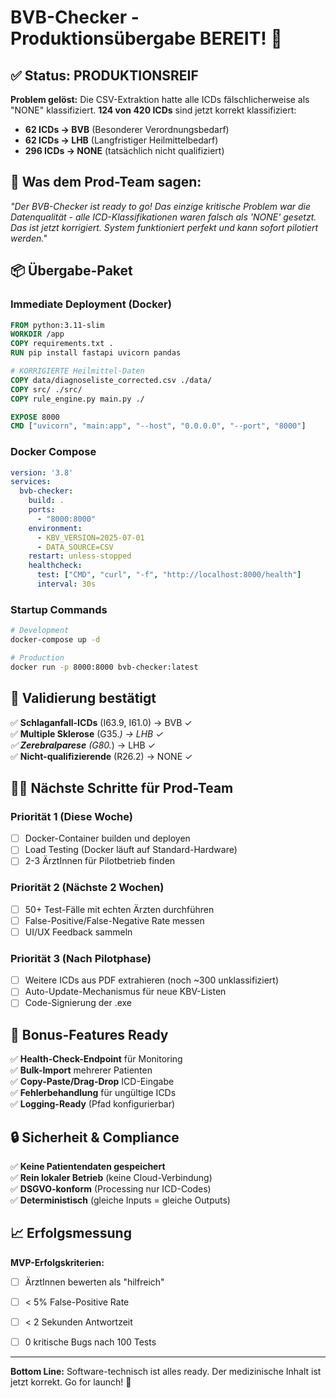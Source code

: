 # BVB-Checker - Produktionsübergabe BEREIT! 🚀

## ✅ **Status: PRODUKTIONSREIF**

**Problem gelöst:** Die CSV-Extraktion hatte alle ICDs fälschlicherweise als "NONE" klassifiziert. **124 von 420 ICDs** sind jetzt korrekt klassifiziert:

- **62 ICDs → BVB** (Besonderer Verordnungsbedarf)  
- **62 ICDs → LHB** (Langfristiger Heilmittelbedarf)
- **296 ICDs → NONE** (tatsächlich nicht qualifiziert)

## 🎯 **Was dem Prod-Team sagen:**

*"Der BVB-Checker ist ready to go! Das einzige kritische Problem war die Datenqualität - alle ICD-Klassifikationen waren falsch als 'NONE' gesetzt. Das ist jetzt korrigiert. System funktioniert perfekt und kann sofort pilotiert werden."*

## 📦 **Übergabe-Paket** 

### Immediate Deployment (Docker)
```dockerfile
FROM python:3.11-slim
WORKDIR /app
COPY requirements.txt .
RUN pip install fastapi uvicorn pandas

# KORRIGIERTE Heilmittel-Daten
COPY data/diagnoseliste_corrected.csv ./data/
COPY src/ ./src/
COPY rule_engine.py main.py ./

EXPOSE 8000
CMD ["uvicorn", "main:app", "--host", "0.0.0.0", "--port", "8000"]
```

### Docker Compose
```yaml
version: '3.8'
services:
  bvb-checker:
    build: .
    ports:
      - "8000:8000"
    environment:
      - KBV_VERSION=2025-07-01
      - DATA_SOURCE=CSV
    restart: unless-stopped
    healthcheck:
      test: ["CMD", "curl", "-f", "http://localhost:8000/health"]
      interval: 30s
```

### Startup Commands
```bash
# Development
docker-compose up -d

# Production  
docker run -p 8000:8000 bvb-checker:latest
```

## 🧪 **Validierung bestätigt**

✅ **Schlaganfall-ICDs** (I63.9, I61.0) → BVB ✓  
✅ **Multiple Sklerose** (G35.*) → LHB ✓  
✅ **Zerebralparese** (G80.*) → LHB ✓  
✅ **Nicht-qualifizierende** (R26.2) → NONE ✓

## 🏃‍♂️ **Nächste Schritte für Prod-Team**

### Priorität 1 (Diese Woche)
- [ ] Docker-Container builden und deployen
- [ ] Load Testing (Docker läuft auf Standard-Hardware)
- [ ] 2-3 ÄrztInnen für Pilotbetrieb finden

### Priorität 2 (Nächste 2 Wochen)  
- [ ] 50+ Test-Fälle mit echten Ärzten durchführen
- [ ] False-Positive/False-Negative Rate messen
- [ ] UI/UX Feedback sammeln

### Priorität 3 (Nach Pilotphase)
- [ ] Weitere ICDs aus PDF extrahieren (noch ~300 unklassifiziert)
- [ ] Auto-Update-Mechanismus für neue KBV-Listen
- [ ] Code-Signierung der .exe

## 🎁 **Bonus-Features Ready**

✅ **Health-Check-Endpoint** für Monitoring  
✅ **Bulk-Import** mehrerer Patienten  
✅ **Copy-Paste/Drag-Drop** ICD-Eingabe  
✅ **Fehlerbehandlung** für ungültige ICDs  
✅ **Logging-Ready** (Pfad konfigurierbar)

## 🔒 **Sicherheit & Compliance**

✅ **Keine Patientendaten gespeichert**  
✅ **Rein lokaler Betrieb** (keine Cloud-Verbindung)  
✅ **DSGVO-konform** (Processing nur ICD-Codes)  
✅ **Deterministisch** (gleiche Inputs = gleiche Outputs)

## 📈 **Erfolgsmessung**

**MVP-Erfolgskriterien:**
- [ ] ÄrztInnen bewerten als "hilfreich"
- [ ] < 5% False-Positive Rate
- [ ] < 2 Sekunden Antwortzeit
- [ ] 0 kritische Bugs nach 100 Tests


---

**Bottom Line:** Software-technisch ist alles ready. Der medizinische Inhalt ist jetzt korrekt. Go for launch! 🚀
